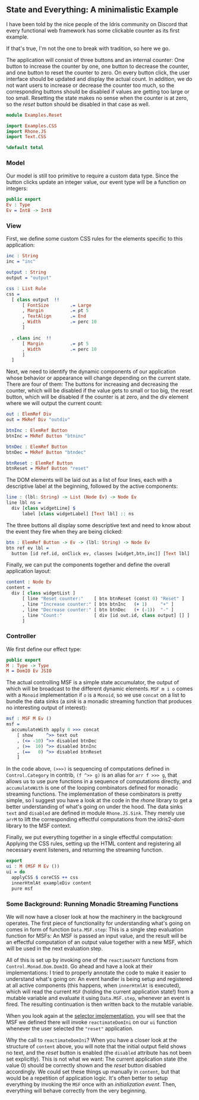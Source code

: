 ## State and Everything: A minimalistic Example

I have been told by the nice people of the Idris community
on Discord that every functional web framework has some clickable
counter as its first example.

If that's true, I'm not the one to break with tradition, so here we go.

The application will consist of three buttons and an internal
counter: One button to increase the counter by one, one button
to decrease the counter, and one button to reset the counter to
zero. On every button click, the user interface should be updated
and display the actual count. In addition, we do not want users
to increase or decrease the counter too much, so the corresponding
buttons should be disabled if values are getting too large or too small.
Resetting the state makes no sense when the counter is at zero,
so the *reset* button should be disabled in that case as well.


```idris
module Examples.Reset

import Examples.CSS
import Rhone.JS
import Text.CSS

%default total
```

### Model

Our model is still too primitive to require a custom
data type. Since the button clicks update an integer value,
our event type will be a function on integers:

```idris
public export
Ev : Type
Ev = Int8 -> Int8
```

### View

First, we define some custom CSS rules for the
elements specific to this application:

```idris
inc : String
inc = "inc"

output : String
output = "output"

css : List Rule
css =
  [ class output  !!
      [ FontSize        .= Large
      , Margin          .= pt 5
      , TextAlign       .= End
      , Width           .= perc 10
      ]

  , class inc  !!
      [ Margin          .= pt 5
      , Width           .= perc 10
      ]
  ]
```

Next, we need to identify the dynamic components
of our application whose behavior or appearance will
change depending on the current state.
There are four of them: The buttons for increasing and decreasing
the counter, which will be disabled if the value gets to
small or too big, the reset button, which will be disabled
if the counter is at zero, and the div element where we will output
the current count:

```idris
out : ElemRef Div
out = MkRef Div "outdiv"

btnInc : ElemRef Button
btnInc = MkRef Button "btninc"

btnDec : ElemRef Button
btnDec = MkRef Button "btndec"

btnReset : ElemRef Button
btnReset = MkRef Button "reset"
```

The DOM elements will be laid out as a list of
four lines, each with a descriptive label at the
beginning, followed by the active components:

```idris
line : (lbl: String) -> List (Node Ev) -> Node Ev
line lbl ns =
  div [class widgetLine] $ 
      label [class widgetLabel] [Text lbl] :: ns
```

The three buttons all display some descriptive
text and need to know about the event they fire
when they are being clicked:

```idris
btn : ElemRef Button -> Ev -> (lbl: String) -> Node Ev
btn ref ev lbl =
  button [id ref.id, onClick ev, classes [widget,btn,inc]] [Text lbl]
```

Finally, we can put the components together and define
the overall application layout:

```idris
content : Node Ev
content =
  div [ class widgetList ]
      [ line "Reset counter:"    [ btn btnReset (const 0) "Reset" ]
      , line "Increase counter:" [ btn btnInc   (+ 1)     "+" ]
      , line "Decrease counter:" [ btn btnDec   (+ (-1))  "-" ]
      , line "Count:"            [ div [id out.id, class output] [] ]
      ]
```

### Controller

We first define our effect type:

```idris
public export
M : Type -> Type
M = DomIO Ev JSIO
```

The actual controlling MSF is a simple state accumulator, the
output of which will be broadcast to the different dynamic
elements. `MSF m i o` comes with a `Monoid` implementation if
`o` is a `Monoid`, so we use `concat` on a list to bundle the data sinks
(a *sink* is a monadic streaming function that produces no interesting
output of interest):

```idris
msf : MSF M Ev ()
msf =
  accumulateWith apply 0 >>> concat
    [ show     ^>> text out
    , (<= -10) ^>> disabled btnDec
    , (>=  10) ^>> disabled btnInc
    , (==   0) ^>> disabled btnReset
    ]
```

In the code above, `(>>>)` is sequencing of computations defined in
`Control.Category` in contrib, `(f ^>> g)` is an alias for
`arr f >>> g`, that allows us to use pure functions in a sequence of
computations directly, and `accumulateWith` is one of the looping
combinators defined for monadic streaming functions. The implementation
of these combinators is pretty simple, so I suggest you have a look
at the code in the *rhone* library to get a better understanding
of what's going on under the hood. The data sinks `text` and `disabled`
are defined in module `Rhone.JS.Sink`. They merely use `arrM` to
lift the corresponding effectful computations from the idris2-dom
library to the MSF context.

Finally, we put everything together in a single effectful
computation: Applying the CSS rules, setting up the HTML
content and registering all necessary event listeners,
and returning the streaming function.

```idris
export
ui : M (MSF M Ev ())
ui = do
  applyCSS $ coreCSS ++ css
  innerHtmlAt exampleDiv content
  pure msf
```

### Some Background: Running Monadic Streaming Functions

We will now have a closer look at how the machinery in the background
operates. The first piece of functionality for understanding what's going
on comes in form of function `Data.MSF.step`: This is a single step
evaluation function for MSFs: An MSF is passed an input value, and the result
will be an effectful computation of an output value together with
a new MSF, which will be used in the next evaluation step.

All of this is set up by invoking one of the `reactimateXY` functions
from `Control.Monad.Dom.DomIO`. Go ahead and have a look at their implementations:
I tried to properly annotate the code to make it easier to understand
what's going on: An event handler is being setup and registered at all
active components (this happens, when `innerHtmlAt` is executed), which
will read the current `MSF` (holding the current application state!)
from a mutable variable
and evaluate it using `Data.MSF.step`, whenever an event is fired.
The resulting continuation is then written back to the mutable
variable.

When you look again at the [selector implementation](Selector.md), you
will see that the MSF we defined there will invoke `reactimateDomIni`
on our `ui` function whenever the user selected the `"reset"` application.

Why the call to `reactimateDomIni`? When you have a closer look at
the structure of `content` above, you will note that the initial output
field shows no text, and the *reset* button is enabled (the `disabled`
attribute has not been set explicitly). This is not what we want: The current
application state (the value 0) should be correctly shown and the
*reset* button disabled accordingly. We could set these things up
manually in `content`, but that would be a repetition of application
logic. It's often better to setup everything by invoking the `MSF`
once with an *initialization event*. Then, everything will behave
correctly from the very beginning.
